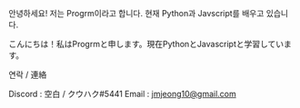 안녕하세요! 저는 Progrm이라고 합니다. 현재 Python과 Javscript를 배우고 있습니다.

こんにちは！私はProgrmと申します。現在PythonとJavascriptと学習しています。

연락 / 連絡

Discord : 空白 / クウハク#5441
Email : jmjeong10@gmail.com
